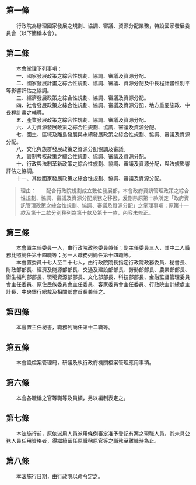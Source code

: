 第一條 
-------
　　行政院為辦理國家發展之規劃、協調、審議、資源分配業務，特設國家發展委員會（以下簡稱本會）。  


第二條 
-------
　　本會掌理下列事項：  
　　一、國家發展政策之綜合性規劃、協調、審議及資源分配。  
　　二、國家發展計畫之綜合性規劃、協調、審議、資源分配及中長程計畫性別平等影響評估之協調。  
　　三、經濟發展政策之綜合性規劃、協調、審議及資源分配。  
　　四、社會發展政策之綜合性規劃、協調、審議及資源分配，地方重要施政、中長程計畫之輔導。  
　　五、產業發展政策之綜合性規劃、協調、審議及資源分配。  
　　六、人力資源發展政策之綜合性規劃、協調、審議及資源分配。  
　　七、國土、區域及離島發展與永續發展政策之綜合性規劃、協調、審議及資源分配。  
　　八、文化與族群發展政策之資源分配協調及審議。  
　　九、管制考核政策之綜合性規劃、協調、審議及資源分配。  
　　十、行政與法制革新政策之綜合性規劃、協調、審議及資源分配，與法規影響評估之協調。  
　　十一、其他國家發展政策之綜合性規劃、協調、審議及資源分配。  
> 理由：　　配合行政院規劃成立數位發展部，本會政府資訊管理政策之綜合性規劃、協調、審議及資源分配業務之移撥，爰刪除原第十款所定「政府資訊管理政策之綜合性規劃、協調、審議及資源分配」之掌理事項；原第十一款及第十二款分別移列為第十款及第十一款，內容未修正。



第三條 
-------
　　本會置主任委員一人，由行政院政務委員兼任；副主任委員三人，其中二人職務比照簡任第十四職等；另一人職務列簡任第十四職等。  
　　本會置委員十七人至二十七人，由行政院院長指定行政院政務委員、秘書長、財政部部長、經濟及能源部部長、交通及建設部部長、勞動部部長、農業部部長、衛生福利部部長、環境資源部部長、文化部部長、科技部部長、金融監督管理委員會主任委員、原住民族委員會主任委員、客家委員會主任委員、行政院主計總處主計長、中央銀行總裁及相關部會首長兼任之。  


第四條 
-------
　　本會置主任秘書，職務列簡任第十二職等。  


第五條 
-------
　　本會設檔案管理局，研議及執行政府機關檔案管理應用事項。  


第六條 
-------
　　本會各職稱之官等職等及員額，另以編制表定之。  


第七條 
-------
　　本法施行前，原依派用人員派用條例審定准予登記有案之現職人員，其未具公務人員任用資格者，得繼續留任原職稱原官等之職務至離職時為止。  


第八條 
-------
　　本法施行日期，由行政院以命令定之。